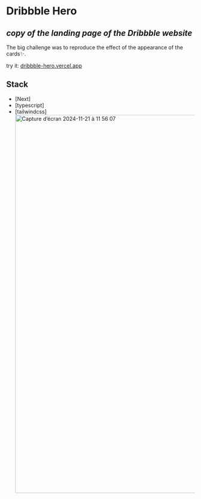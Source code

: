 # Dribbble Hero

## _copy of the landing page of the Dribbble website_

The big challenge was to reproduce the effect of the appearance of the cards✨.

try it: [dribbble-hero.vercel.app](https://dribbble-hero.vercel.app/)

## Stack

- [Next]
- [typescript]
- [tailwindcss]
  <img width="1013" alt="Capture d’écran 2024-11-21 à 11 56 07" src="https://github.com/user-attachments/assets/6b293463-37dc-4201-b50b-420409755fbc">
